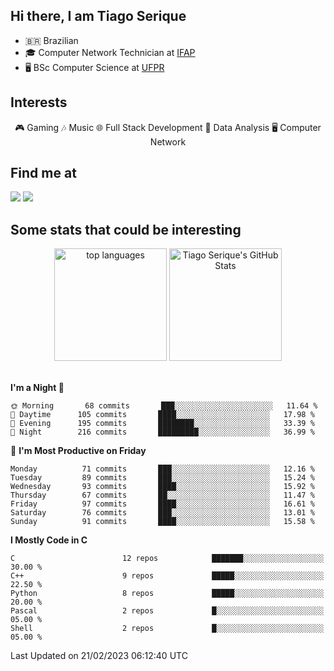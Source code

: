 
<h2> Hi there, I am Tiago Serique</h2>

<div>
	<ul>
		<li>🇧🇷 Brazilian</li>
		<li>🎓 Computer Network Technician at <a href="https://www.ifap.edu.br/">IFAP</a></li>
		<li>🖥️ BSc Computer Science at <a href="https://www.ufpr.br/portalufpr/">UFPR</a></li>
	</ul>
</div>


<h2>Interests</h2>

<div align="center">
	🎮 Gaming 🎶 Music 🌐 Full Stack Development 🎲 Data Analysis 🖥️ Computer Network
</div>

<h2>Find me at</h2>

<div>
	<a href="https://www.linkedin.com/in/tiago-serique"><img src="https://img.shields.io/badge/LinkedIn-0077B5?style=for-the-badge&logo=linkedin&logoColor=white"></a>
	<a href="https://www.instagram.com/tiago.serique/"><img src="https://img.shields.io/badge/Instagram-E4405F?style=for-the-badge&logo=instagram&logoColor=white"></a>
</div>

<h2>Some stats that could be interesting</h2>

<div align="center">
	<img height="180em" src="https://tiagoserique.vercel.app/api/top-langs/?layout=compact&theme=tokyonight&username=tiagoserique&langs_count=10&hide=makefile&exclude_repo=vim-mods" alt="top languages">
	<img height="180em" src="https://tiagoserique.vercel.app/api?username=tiagoserique&count_private=true&show_icons=true&theme=tokyonight&include_all_commits=true" alt="Tiago Serique's GitHub Stats">
</div> 

<br>

<!--START_SECTION:waka-->
**I'm a Night 🦉** 

```text
🌞 Morning       68 commits       ███░░░░░░░░░░░░░░░░░░░░░░   11.64 % 
🌆 Daytime      105 commits       ████░░░░░░░░░░░░░░░░░░░░░   17.98 % 
🌃 Evening      195 commits       ████████░░░░░░░░░░░░░░░░░   33.39 % 
🌙 Night        216 commits       █████████░░░░░░░░░░░░░░░░   36.99 % 

```
📅 **I'm Most Productive on Friday** 

```text
Monday          71 commits       ███░░░░░░░░░░░░░░░░░░░░░░   12.16 % 
Tuesday         89 commits       ███░░░░░░░░░░░░░░░░░░░░░░   15.24 % 
Wednesday       93 commits       ████░░░░░░░░░░░░░░░░░░░░░   15.92 % 
Thursday        67 commits       ██░░░░░░░░░░░░░░░░░░░░░░░   11.47 % 
Friday          97 commits       ████░░░░░░░░░░░░░░░░░░░░░   16.61 % 
Saturday        76 commits       ███░░░░░░░░░░░░░░░░░░░░░░   13.01 % 
Sunday          91 commits       ████░░░░░░░░░░░░░░░░░░░░░   15.58 % 

```


**I Mostly Code in C** 

```text
C                        12 repos            ███████░░░░░░░░░░░░░░░░░░   30.00 % 
C++                      9 repos             █████░░░░░░░░░░░░░░░░░░░░   22.50 % 
Python                   8 repos             █████░░░░░░░░░░░░░░░░░░░░   20.00 % 
Pascal                   2 repos             █░░░░░░░░░░░░░░░░░░░░░░░░   05.00 % 
Shell                    2 repos             █░░░░░░░░░░░░░░░░░░░░░░░░   05.00 % 

```



 Last Updated on 21/02/2023 06:12:40 UTC
<!--END_SECTION:waka-->
